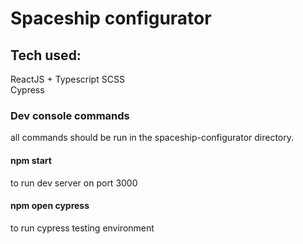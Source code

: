 # Spaceship configurator

## Tech used:
ReactJS + Typescript
SCSS  
Cypress  

### Dev console commands
all commands should be run in the spaceship-configurator directory.

#### npm start 
  to run dev server on port 3000
#### npm open cypress
  to run cypress testing environment 

